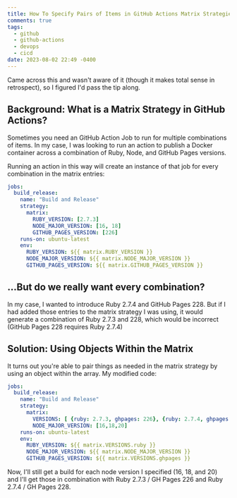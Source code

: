 ```yaml
---
title: How To Specify Pairs of Items in GitHub Actions Matrix Strategies
comments: true
tags:
  - github
  - github-actions
  - devops
  - cicd
date: 2023-08-02 22:49 -0400
---
```

Came across this and wasn't aware of it (though it makes total sense in retrospect), so I figured I'd pass the tip along.

## Background: What is a Matrix Strategy in GitHub Actions?

Sometimes you need an GitHub Action Job to run for multiple combinations of items. In my case, I was looking to run an action to publish a Docker container across a combination of Ruby, Node, and GitHub Pages versions.

Running an action in this way will create an instance of that job for every combination in the matrix entries:

```yaml
jobs:
  build_release:
    name: "Build and Release"
    strategy:
      matrix:
        RUBY_VERSION: [2.7.3]
        NODE_MAJOR_VERSION: [16, 18]
        GITHUB_PAGES_VERSION: [226]
    runs-on: ubuntu-latest
    env:
      RUBY_VERSION: ${{ matrix.RUBY_VERSION }}
      NODE_MAJOR_VERSION: ${{ matrix.NODE_MAJOR_VERSION }}
      GITHUB_PAGES_VERSION: ${{ matrix.GITHUB_PAGES_VERSION }}
```

## ...But do we really want every combination?

In my case, I wanted to introduce Ruby 2.7.4 and GitHub Pages 228. But if I had added those entries to the matrix strategy I was using, it would generate a combination of Ruby 2.7.3 and 228, which would be incorrect (GitHub Pages 228 requires Ruby 2.7.4)

## Solution: Using Objects Within the Matrix

It turns out you're able to pair things as needed in the matrix strategy by using an object within the array. My modified code:

```yaml
jobs:
  build_release:
    name: "Build and Release"
    strategy:
      matrix:
        VERSIONS: [ {ruby: 2.7.3, ghpages: 226}, {ruby: 2.7.4, ghpages: 228}]
        NODE_MAJOR_VERSION: [16,18,20]
    runs-on: ubuntu-latest
    env:
      RUBY_VERSION: ${{ matrix.VERSIONS.ruby }}
      NODE_MAJOR_VERSION: ${{ matrix.NODE_MAJOR_VERSION }}
      GITHUB_PAGES_VERSION: ${{ matrix.VERSIONS.ghpages }}
```

Now, I'll still get a build for each node version I specified (16, 18, and 20) and I'll get those in combination with Ruby 2.7.3 / GH Pages 226 and Ruby 2.7.4 / GH Pages 228.